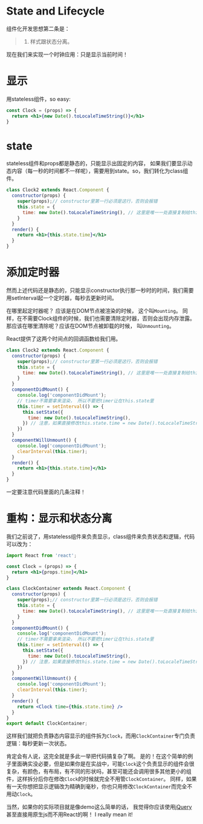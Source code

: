 # State and Lifecycle

组件化开发思想第二条是：
> 1. 样式跟状态分离。

现在我们来实现一个时钟应用：只是显示当前时间！

# 显示
用stateless组件，so easy:
```jsx
const Clock = (props) => {
  return <h1>{new Date().toLocaleTimeString()}</h1>
}
```

# state
stateless组件和props都是静态的，只能显示出固定的内容， 如果我们要显示动态内容（每一秒的时间都不一样呢），需要用到state。so，我们转化为class组件。
```jsx
class Clock2 extends React.Component {
  constructor(props) {
    super(props);// constructor里第一行必须是这行，否则会报错
    this.state = {
      time: new Date().toLocaleTimeString(), // 这里是唯一一处直接复制给this.state的，其他地方请用this.setState({...})
    }
  }
  render() {
    return <h1>{this.state.time}</h1>
  }
}
```

# 添加定时器
然而上述代码还是静态的，只能显示constructor执行那一秒时的时间，我们需要用setInterval起一个定时器，每秒去更新时间。

在哪里起定时器呢？ 应该是在DOM节点被渲染的时候， 这个叫`Mounting`。 同样，在不需要Clock组件的时候，我们也需要清除定时器，否则会出现内存泄露。那应该在哪里清除呢？应该在DOM节点被卸载的时候， 叫`Unmounting`。

React提供了这两个时间点的回调函数给我们用。
```jsx
class Clock2 extends React.Component {
  constructor(props) {
    super(props);// constructor里第一行必须是这行，否则会报错
    this.state = {
      time: new Date().toLocaleTimeString(), // 这里是唯一一处直接复制给this.state的，其他地方请用this.setState({...})
    }
  }
  componentDidMount() {
    console.log('componentDidMount');
    // timer不需要拿来渲染， 所以不要把timer让在this.state里
    this.timer = setInterval(() => {
      this.setState({
        time: new Date().toLocaleTimeString(),
      }) // 注意，如果直接修改this.state.time = new Date().toLocaleTimeString()是不行的， 不会渲染页面！
    })
  }
  componentWillUnmount() {
    console.log('componentDidMount');
    clearInterval(this.timer);
  }
  render() {
    return <h1>{this.state.time}</h1>
  }
}
```

一定要注意代码里面的几条注释！

# 重构：显示和状态分离
我们之前说了，用stateless组件来负责显示，class组件来负责状态和逻辑，代码可以改为：
```jsx
import React from 'react';

const Clock = (props) => {
  return <h1>{props.time}</h1>
}

class ClockContainer extends React.Component {
  constructor(props) {
    super(props);// constructor里第一行必须是这行，否则会报错
    this.state = {
      time: new Date().toLocaleTimeString(), // 这里是唯一一处直接复制给this.state的，其他地方请用this.setState({...})
    }
  }
  componentDidMount() {
    console.log('componentDidMount');
    // timer不需要拿来渲染， 所以不要把timer让在this.state里
    this.timer = setInterval(() => {
      this.setState({
        time: new Date().toLocaleTimeString(),
      }) // 注意，如果直接修改this.state.time = new Date().toLocaleTimeString()是不行的， 不会渲染页面！
    })
  }
  componentWillUnmount() {
    console.log('componentDidMount');
    clearInterval(this.timer);
  }
  render() {
    return <Clock time={this.state.time} />
  }
}
export default ClockContainer;
```
这样我们就把负责静态内容显示的组件拆为`Clock`，而用`ClockContainer`专门负责逻辑：每秒更新一次状态。

肯定会有人说，这完全就是多此一举把代码搞复杂了啊。 是的！在这个简单的例子里面确实没必要，但是如果你是在实战中，可能`Clock`这个负责显示的组件会很复杂，有颜色，有布局，有不同的形状吗，甚至可能还会调用很多其他更小的组件，这样拆分后你在修改`Clock`的时候就完全不用管`ClockContainer`。 同样，如果有一天你想把显示逻辑改为精确到毫秒，你也只用修改`ClockContainer`而完全不用动`Clock`。

当然，如果你的实际项目就是像demo这么简单的话， 我觉得你应该使用[jQuery](https://jquery.org/)甚至直接用原生js而不用React的啊！ I really mean it!